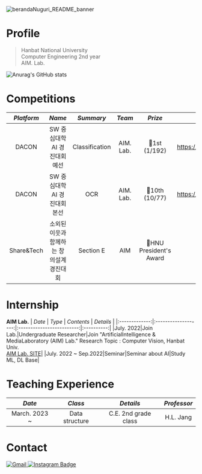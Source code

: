 ![berandaNuguri_README_banner](https://user-images.githubusercontent.com/115712125/201857181-9f63a836-febe-48f2-8c6a-43458f2c6a62.png)

# Profile
> Hanbat National University 
> </br>Computer Engineering 2nd year
> </br>AIM. Lab.
> 
![Anurag's GitHub stats](https://github-readme-stats.vercel.app/api?username=berandaNuguri&hide=prs,issues&theme=dark)

# Competitions
|   *Platform*  |  *Name*  |   *Summary*   |   *Team*  |  *Prize* |   *Link*  |
|:---:|:---:|:---:|:---:|:---:|:---:|
|DACON|SW 중심대학 AI 경진대회 예선|Classification|AIM. Lab.|🥇1st (1/192)|https://dacon.io/competitions/official/235902/leaderboard|
|DACON|SW 중심대학 AI 경진대회 본선|OCR|AIM. Lab.|🥉10th (10/77)|https://dacon.io/competitions/official/235970/leaderboard|
|Share&Tech|소외된 이웃과 함께하는 창의설계 경진대회|Section E|AIM|🥇HNU President's Award|[AIM President's Award](https://user-images.githubusercontent.com/115712125/203897708-1a7bc4c2-fe91-4744-a34a-a2d949e9762a.png)|

# Internship
**AIM Lab.**
|     *Date*      |         *Type*        |          *Contents*         |   *Details* |
|:-------------:|:-------------------:|:-------------------------:|:----------:|
|July. 2022|Join Lab.|Undergraduate Researcher|Join "ArtificialIntelligence & MediaLaboratory (AIM) Lab." Research Topic : Computer Vision, Hanbat Univ.<br>[AIM Lab. SITE](https://sites.google.com/view/aim-lab-hbnu/home?authuser=0)|
|July. 2022 ~ Sep.2022|Seminar|Seminar about AI|Study ML, DL Base|

# Teaching Experience
|     *Date*      |         *Class*   |        *Details*      | *Professor* |
|:-------------:|:-------------------:|:---------------------:|:------------:|
|March. 2023 ~ | Data structure | C.E. 2nd grade class | H.L. Jang |

# Contact
<a href="mailto:kumdingso@gmail.com">![Gmail](https://img.shields.io/badge/Gmail-D14836?style=for-the-badge&logo=gmail&logoColor=white)
<a href="https://www.instagram.com/ddong_s00/">![Instagram Badge](https://img.shields.io/badge/Instagram-%23E4405F.svg?style=for-the-badge&logo=Instagram&logoColor=white)
